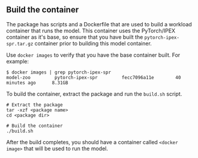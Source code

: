 ## Build the container

The <model name> <mode> package has scripts and a Dockerfile that are
used to build a workload container that runs the model. This container
uses the PyTorch/IPEX container as it's base, so ensure that you have built
the `pytorch-ipex-spr.tar.gz` container prior to building this model container.

Use `docker images` to verify that you have the base container built. For example:
```
$ docker images | grep pytorch-ipex-spr
model-zoo         pytorch-ipex-spr         fecc7096a11e        40 minutes ago      8.31GB
```

To build the <model name> <mode> container, extract the package and
run the `build.sh` script.
```
# Extract the package
tar -xzf <package name>
cd <package dir>

# Build the container
./build.sh
```

After the build completes, you should have a container called
`<docker image>` that will be used to run the model.
